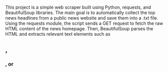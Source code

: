 This project is a simple web scraper built using Python, requests, and BeautifulSoup libraries. 
The main goal is to automatically collect the top news headlines from a public news website and save them into a .txt file.
Using the requests module, the script sends a GET request to fetch the raw HTML content of the news homepage. 
Then, BeautifulSoup parses the HTML and extracts relevant text elements such as <h2>, <h3>, or <title> tags that commonly contain news headlines.
All the extracted headlines are stored in a clean and readable format inside a text file named headlines.txt.

🧰 Tools & Technologies Used:
Python
Requests (for sending HTTP requests)
BeautifulSoup (bs4) (for parsing HTML content)
VS Code or any Python IDE

⚙️ Features:
Fetches live news data directly from a website
Extracts only the text content (clean headlines)
Stores the headlines sequentially in a .txt file
Prevents duplicates and empty entries
Can be modified for any news site by adjusting URL and tags

✅ Outcome:
Demonstrates the use of Python for web scraping and automation.
Helps in understanding real-time data collection from web pages.
Produces a local .txt file with latest headlines—useful for research, news feeds, or personal projects.
